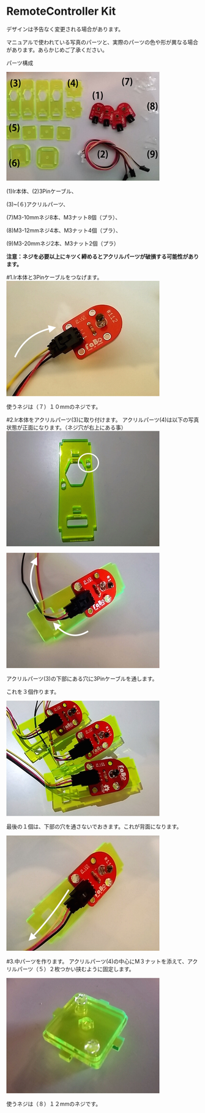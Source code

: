 # RemoteController Kit

デザインは予告なく変更される場合があります。

マニュアルで使われている写真のパーツと、実際のパーツの色や形が異なる場合があります。あらかじめご了承ください。

パーツ構成

![](/img/kit/manual/ir01.jpg)

(1)Ir本体、(2)3Pinケーブル、

(3)~(６)アクリルパーツ、

(7)M3-10mmネジ8本、M3ナット8個（プラ）、

(8)M3-12mmネジ4本、M3ナット4個（プラ）、

(9)M3-20mmネジ2本、M3ナット2個（プラ）

**注意：ネジを必要以上にキツく締めるとアクリルパーツが破損する可能性があります。**

#1.Ir本体と3Pinケーブルをつなげます。
![](/img/kit/manual/ir02.jpg)

使うネジは（７）１０mmのネジです。

#2.Ir本体をアクリルパーツ(3)に取り付けます。
アクリルパーツ(4)は以下の写真状態が正面になります。（ネジ穴が右上にある事）
![](/img/kit/manual/ir03.jpg)

![](/img/kit/manual/ir04.jpg)

アクリルパーツ(3)の下部にある穴に3Pinケーブルを通します。

これを３個作ります。

![](/img/kit/manual/ir05.jpg)

最後の１個は、下部の穴を通さないでおきます。これが背面になります。

![](/img/kit/manual/ir06.jpg)

#3.中パーツを作ります。
アクリルパーツ(4)の中心にM３ナットを添えて、アクリルパーツ（５）２枚つかい挟むように固定します。

![](/img/kit/manual/ir06a.jpg)

使うネジは（８）１２mmのネジです。


